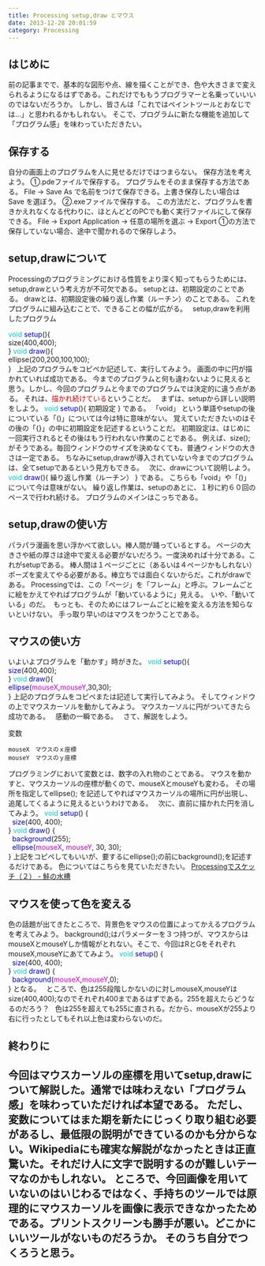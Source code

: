 ```yaml
---
title: Processing setup,draw とマウス
date: 2013-12-28 20:01:59
category: Processing
---
```


## はじめに
前の記事までで、基本的な図形や点、線を描くことができ、色や大きさまで変えられるようになるはずである。これだけでももうプログラマーと名乗っていいいのではないだろうか。
しかし、皆さんは「これではペイントツールとおなじでは…」と思われるかもしれない。
そこで、プログラムに新たな機能を追加して「プログラム感」を味わっていただきたい。
 
## 保存する
自分の画面上のプログラムを人に見せるだけではつまらない。
保存方法を考えよう。
①.pdeファイルで保存する。
プログラムをそのまま保存する方法である。
File → Save As で名前をつけて保存できる。上書き保存したい場合は Save を選ぼう。
②.exeファイルで保存する。
この方法だと、プログラムを書きかえれなくなる代わりに、ほとんどどのPCでも動く実行ファイルにして保存できる。
File → Export Application → 任意の場所を選ぶ → Export
①の方法で保存していない場合、途中で聞かれるので保存しよう。
 
## setup,drawについて
Processingのプログラミングにおける性質をより深く知ってもらうためには、setup,drawという考え方が不可欠である。
setupとは、初期設定のことである。
drawとは、初期設定後の繰り返し作業（ルーチン）のことである。
これをプログラムに組み込むことで、できることの幅が広がる。
 
setup,drawを利用したプログラム

<span style="color: #00cccc;">void</span> <span style="color: #0000cc;">setup</span>(){<br />size(400,400);<br />}
<span style="color: #00cccc;">void</span><span style="color: #0000cc;"> draw</span>(){<br />ellipse(200,200,100,100);<br />}
 
上記のプログラムをコピペか記述して、実行してみよう。
画面の中に円が描かれていれば成功である。
今までのプログラムと何も違わないように見えると思う。しかし、今回のプログラムと今までのプログラムでは決定的に違う点がある。
それは、<span style="color: #cc0000;">描かれ続けている</span>ということだ。
 
まずは、setupから詳しい説明をしよう。
<span style="color: #00cccc;">void <span style="color: #0000cc;">setup</span></span>(){
初期設定
}
である。
「void」 という単語やsetupの後についている「()」については今は特に意味がない。
覚えていただきたいのはその後の「{}」の中に初期設定を記述するということだ。
初期設定は、はじめに一回実行されるとその後はもう行われない作業のことである。
例えば、size(); がそうである。毎回ウィンドウのサイズを決めなくても、普通ウィンドウの大きさは一定である。
ちなみにsetup,drawが導入されていない今までのプログラムは、全てsetupであるという見方もできる。
 
次に、drawについて説明しよう。
<span style="color: #00cccc;">void</span> <span style="color: #0000cc;">draw</span>(){
繰り返し作業（ルーチン）
}
である。
こちらも「void」や「()」について今は意味がない。
繰り返し作業は、setupのあとに、１秒に約６０回のペースで行われ続ける。
プログラムのメインはこっちである。
 
## setup,drawの使い方
パラパラ漫画を思い浮かべて欲しい。棒人間が踊っているとする。
ページの大きさや紙の厚さは途中で変える必要がないだろう。一度決めれば十分である。これがsetupである。
棒人間は１ページごとに（あるいは４ページかもしれない）ポーズを変えてやる必要がある。棒立ちでは面白くないからだ。これがdrawである。
Processingでは、この「ページ」を「フレーム」と呼ぶ。フレームごとに絵をかえてやればプログラムが「動いているように」見える。　いや、「動いている」のだ。
 もっとも、そのためにはフレームごとに絵を変える方法を知らないといけない。
手っ取り早いのはマウスをつかうことである。
 
## マウスの使い方
いよいよプログラムを「動かす」時がきた。
<span style="color: #00cccc;">void</span> <span style="color: #0000cc;">setup</span>(){<br /><span style="color: #0000cc;">size</span>(400,400);<br />}
<span style="color: #00cccc;">void</span> <span style="color: #0000cc;">draw</span>(){<br /><span style="color: #0000cc;">ellipse</span>(<span style="color: #cc00cc;">mouseX</span>,<span style="color: #cc00cc;">mouseY</span>,30,30);<br />}
上記のプログラムをコピペまたは記述して実行してみよう。
そしてウィンドウの上でマウスカーソルを動かしてみよう。
マウスカーソルに円がついてきたら成功である。
 
感動の一瞬である。
 
さて、解説をしよう。

変数

```
mouseX　マウスのｘ座標
mouseY　マウスのｙ座標
```

プログラミングにおいて変数とは、数字の入れ物のことである。
マウスを動かすと、マウスカーソルの座標が動くので、mouseXとmouseYも変わる。
その場所を指定してellipse(); を記述してやればマウスカーソルの場所に円が出現し、追尾してくるように見えるというわけである。
 
次に、直前に描かれた円を消してみよう。
<span style="color: #00cccc;">void</span> <span style="color: #0000cc;">setup</span>() {<br />  <span style="color: #0000cc;">size</span>(400, 400);<br />}
<span style="color: #00cccc;">void</span> <span style="color: #0000cc;">draw</span>() {<br /> <span style="color: #0000cc;"> background</span>(255);<br />  <span style="color: #0000cc;">ellipse</span>(<span style="color: #cc00cc;">mouseX</span>, <span style="color: #cc00cc;">mouseY</span>, 30, 30);<br />}
上記をコピペしてもいいが、要するにellipse();の前にbackground();を記述するだけである。
色についてはこちらを見ていただきたい。
<a href="http://salmon2073.hatenablog.com/entry/2013/12/23/154412">Processingでスケッチ（２） - 鮭の水槽</a>
 
## マウスを使って色を変える
色の話題が出てきたところで、背景色をマウスの位置によってかえるプログラムを考えてみよう。
background();はパラメーターを３つ持つが、マウスからはmouseXとmouseYしか情報がとれない。そこで、今回はRとGをそれぞれmouseX,mouseYにあててみよう。
<span style="color: #00cccc;">void</span><span style="color: #0000cc;"> setup</span>() {<br /><span style="color: #0000cc;">  size</span>(400, 400);<br />}
<span style="color: #00cccc;">void</span> <span style="color: #0000cc;">draw</span>() {<br />  <span style="color: #0000cc;">background</span>(<span style="color: #cc00cc;">mouseX</span>,<span style="color: #cc00cc;">mouseY</span>,0);<br />}
となる。
 
ところで、色は255段階しかないのに対しmouseX,mouseYはsize(400,400);なのでそれぞれ400まであるはずである。255を超えたらどうなるのだろう？
 
色は255を超えても255に直される。だから、mouseXが255より右に行ったとしてもそれ以上色は変わらないのだ。
 
## 終わりに
今回はマウスカーソルの座標を用いてsetup,drawについて解説した。通常では味わえない「プログラム感」を味わっていただければ本望である。
ただし、変数についてはまた期を新たにじっくり取り組む必要があるし、最低限の説明ができているのかも分からない。Wikipediaにも確実な解説がなかったときは正直驚いた。それだけ人に文字で説明するのが難しいテーマなのかもしれない。
ところで、今回画像を用いていないのはいじわるではなく、手持ちのツールでは原理的にマウスカーソルを画像に表示できなかったためである。プリントスクリーンも勝手が悪い。どこかにいいツールがないものだろうか。
そのうち自分でつくろうと思う。
 
---
